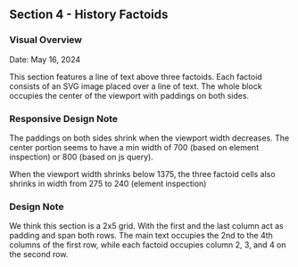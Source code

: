 ## Section 4 - History Factoids

### Visual Overview<br>
Date: May 16, 2024

This section features a line of text above three factoids. Each factoid consists of an SVG image placed over a line of text. The whole block occupies the center of the viewport with paddings on both sides.

### Responsive Design Note

The paddings on both sides shrink when the viewport width decreases. The center portion seems to have a min width of 700 (based on element inspection) or 800 (based on js query).

When the viewport width shrinks below 1375, the three factoid cells also shrinks in width from 275 to 240 (element inspection) 

### Design Note

We think this section is a 2x5 grid. With the first and the last column act as padding and span both rows. The main text occupies the 2nd to the 4th columns of the first row, while each factoid occupies column 2, 3, and 4 on the second row.